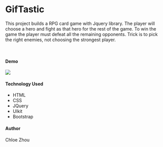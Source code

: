 # GifTastic

This project builds a RPG card game with Jquery library. The player will choose a hero and fight as that hero for the rest of the game. To win the game the player must defeat all the remaining opponents. Trick is to pick the right enemies, not choosing the strongest player. 

<br>

#### Demo 

![](assets/images/demo.gif)


#### Technology Used


* HTML
* CSS
* JQuery
* UIkit
* Bootstrap

#### Author
Chloe Zhou